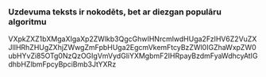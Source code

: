 ### Uzdevuma teksts ir nokodēts, bet ar diezgan populāru algoritmu

VXpkZXZ1bXMgaXIgaXp2ZWlkb3QgcGhwIHNrcmlwdHUga2FzIHV6Z2VuZXJlIHRhZHUgZXhjZWwgZmFpbHUga2EgcmVkemFtcyBzZWl0IGZhaWxpZW0ubHYvZi85OTg0NzQzOGIgVmVydGliYXMgbmF2IHRpayBzdmFyaWdhcyAtIGdhbHZlbmFpcyBpciBmb3JtYXRz